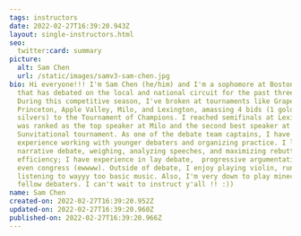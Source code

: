 ```yaml
---
tags: instructors
date: 2022-02-27T16:39:20.943Z
layout: single-instructors.html
seo:
  twitter:card: summary
picture:
  alt: Sam Chen
  url: /static/images/samv3-sam-chen.jpg
bio: Hi everyone!!! I'm Sam Chen (he/him) and I'm a sophomore at Boston Latin
  that has debated on the local and national circuit for the past three years.
  During this competitive season, I've broken at tournaments like Grapevine,
  Princeton, Apple Valley, Milo, and Lexington, amassing 4 bids (1 gold, 3
  silvers) to the Tournament of Champions. I reached semifinals at Lexington and
  was ranked as the top speaker at Milo and the second best speaker at the
  Sunvitational tournament. As one of the debate team captains, I have
  experience working with younger debaters and organizing practice. I love
  narrative debate, weighing, analyzing speeches, and maximizing rebuttal
  efficiency; I have experience in lay debate,  progressive argumentation, and
  even congress (ewwww). Outside of debate, I enjoy playing violin, running, and
  listening to wayyy too basic music. Also, I'm very down to play minecraft with
  fellow debaters. I can't wait to instruct y'all !! :))
name: Sam Chen
created-on: 2022-02-27T16:39:20.952Z
updated-on: 2022-02-27T16:39:20.960Z
published-on: 2022-02-27T16:39:20.966Z
---
```

